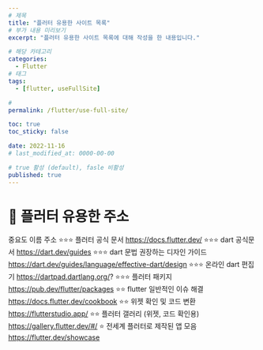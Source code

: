 ```yaml
---
# 제목
title: "플러터 유용한 사이트 목록"
# 부가 내용 미리보기
excerpt: "플러터 유용한 사이트 목록에 대해 작성을 한 내용입니다."

# 해당 카테고리
categories:
  - Flutter
# 태그
tags:
  - [flutter, useFullSite]

#
permalink: /flutter/use-full-site/

toc: true
toc_sticky: false

date: 2022-11-16
# last_modified_at: 0000-00-00

# true 활성 (default), fasle 비활성
published: true
---
```


# 🦥 플러터 유용한 주소

중요도 이름 주소
⭐️⭐️⭐️ 플러터 공식 문서 https://docs.flutter.dev/
⭐️⭐️⭐️ dart 공식문서 https://dart.dev/guides
⭐️⭐️⭐️ dart 문법 권장하는 디자인 가이드 https://dart.dev/guides/language/effective-dart/design
⭐️⭐️⭐️ 온라인 dart 편집기 https://dartpad.dartlang.org/?
⭐️⭐️⭐️ 플러터 패키지 https://pub.dev/flutter/packages
⭐️⭐️ flutter 일반적인 이슈 해결 https://docs.flutter.dev/cookbook
⭐️⭐️ 위젯 확인 및 코드 변환 https://flutterstudio.app/
⭐️⭐️ 플러터 갤러리 (위젯, 코드 확인용) https://gallery.flutter.dev/#/
⭐️ 전세계 플러터로 제작된 앱 모음 https://flutter.dev/showcase
